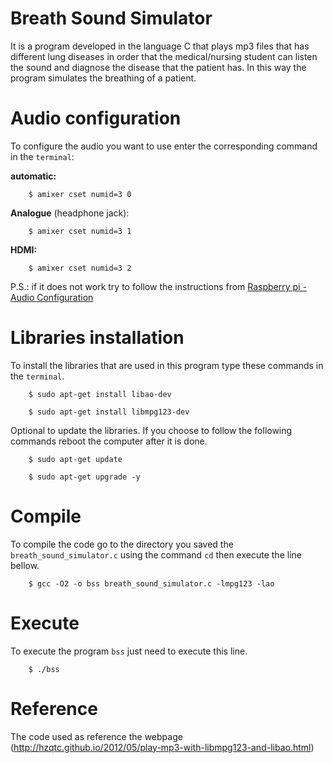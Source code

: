 # Breath Sound Simulator
It is a program developed in the language C that plays mp3 files that has different lung diseases in order that the medical/nursing student can listen the sound and diagnose the disease that the patient has. In this way the program simulates the breathing of a patient.

# Audio configuration
To configure the audio you want to use enter the corresponding command in the `terminal`:

**automatic:**
```
	$ amixer cset numid=3 0
```
**Analogue** (headphone jack):
```
	$ amixer cset numid=3 1
```
**HDMI:**
```
	$ amixer cset numid=3 2
```

P.S.: if it does not work try to follow the instructions from [Raspberry pi - Audio Configuration](https://www.raspberrypi.org/documentation/configuration/audio-config.md)


# Libraries installation
To install the libraries that are used in this program type these commands in the `terminal`.
```
	$ sudo apt-get install libao-dev

	$ sudo apt-get install libmpg123-dev
```

Optional to update the libraries. If you choose to follow the following commands reboot the computer after it is done.
```
	$ sudo apt-get update

	$ sudo apt-get upgrade -y
```


# Compile
To compile the code go to the directory you saved the `breath_sound_simulator.c` using the command `cd` then execute the line bellow.
```
	$ gcc -O2 -o bss breath_sound_simulator.c -lmpg123 -lao
```


# Execute
To execute the program `bss` just need to execute this line.
```
	$ ./bss
```


# Reference
The code used as reference the webpage (http://hzqtc.github.io/2012/05/play-mp3-with-libmpg123-and-libao.html)
